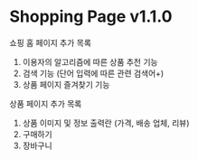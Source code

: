 # Shopping Page v1.1.0

쇼핑 홈 페이지 추가 목록
1. 이용자의 알고리즘에 따른 상품 추천 기능
2. 검색 기능 (단어 입력에 따른 관련 검색어+)
3. 상품 페이지 즐겨찾기 기능

상품 페이지 추가 목록
1. 상품 이미지 및 정보 출력란 (가격, 배송 업체, 리뷰)
2. 구매하기
3. 장바구니


